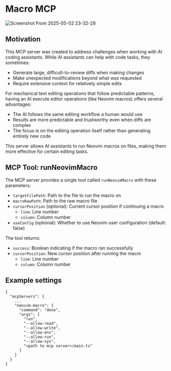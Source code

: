 # Macro MCP

![Screenshot From 2025-05-02 23-32-28](https://github.com/user-attachments/assets/d69e5dfd-fa4d-414c-907c-845bc1164201)


## Motivation

This MCP server was created to address challenges when working with AI coding assistants. While AI assistants can help with code tasks, they sometimes:

- Generate large, difficult-to-review diffs when making changes
- Make unexpected modifications beyond what was requested
- Require extensive context for relatively simple edits

For mechanical text editing operations that follow predictable patterns, having an AI execute editor operations (like Neovim macros) offers several advantages:
- The AI follows the same editing workflow a human would use
- Results are more predictable and trustworthy even when diffs are complex
- The focus is on the editing operation itself rather than generating entirely new code

This server allows AI assistants to run Neovim macros on files, making them more effective for certain editing tasks.

## MCP Tool: runNeovimMacro

The MCP server provides a single tool called `runNeovimMacro` with these parameters:

- `targetFilePath`: Path to the file to run the macro on
- `macroRawPath`: Path to the raw macro file
- `cursorPosition` (optional): Current cursor position if continuing a macro
  - `line`: Line number
  - `column`: Column number
- `useConfig` (optional): Whether to use Neovim user configuration (default: false)

The tool returns:
- `success`: Boolean indicating if the macro ran successfully
- `cursorPosition`: New cursor position after running the macro
  - `line`: Line number
  - `column`: Column number

## Example settings

```
{
  "mcpServers": {
    ...
    "neovim-macro": {
      "command": "deno",
      "args": [
        "run",
        "--allow-read",
        "--allow-write",
        "--allow-env",
        "--allow-run",
        "--allow-sys",
        "<path to mcp server>/main.ts"
      ]
    }
  }
}
```
